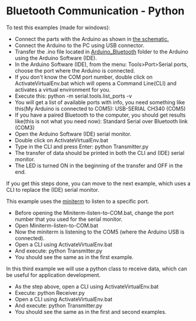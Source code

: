 #  Bluetooth Communication - Python

To test this examples (made for windows):
- Connect the parts with the Arduino as shown in <a href="https://github.com/KarimLakra/Python_communication_Bluetooth/blob/master/HC-05-Arduino-Test_schematic.png" target=_blank>the schematic.</a>
- Connect the Arduino to the PC using USB connector. 
- Transfer the .ino file located in <a href="https://github.com/KarimLakra/Python_communication_Bluetooth/blob/master/Arduino_Bluetooth/Arduino_Bluetooth.ino" target=_blank>Arduino_Bluetooth</a> folder to the Arduino using the Arduino Software (IDE).
- In the Arduino Software (IDE), from the menu: Tools>Port>Serial ports, choose the port where the Arduino is connected.
- If you don't know the COM port number, double click on ActivateVirtualEnv.bat which will opens a 
Command Line(CLI) and activates a virtual environment for you.
- Execute this: python -m serial.tools.list_ports -v
- You will get a list of available ports with info, you need something like this(My Arduino is connected to COM5): USB-SERIAL CH340 (COM5)
- If you have a paired Bluetooth to the computer, you should get results like(this is not what you need now): Standard Serial over Bluetooth link (COM3)
- Open the Arduino Software (IDE) serial monitor.
- Double click on ActivateVirtualEnv.bat
- Type in the CLI and press Enter: python Transmitter.py
- The transfer of data should be printed in both the CLI and (IDE) serial monitor.
- The LED is turned ON in the beginning of the transfer and OFF in the end.

If you get this steps done, you can move to the next example, which uses a CLI to replace the (IDE) serial monitor.

This example uses the <a href="https://pyserial.readthedocs.io/en/latest/tools.html#module-serial.tools.miniterm" target=_blank>miniterm</a> to listen to a specific port.

- Before opening the Miniterm-listen-to-COM.bat, change the port number that you used for the serial monitor.
- Open Miniterm-listen-to-COM.bat
- Now the miniterm is listening to the COM5 (where the Arduino USB is connected).
- Open a CLI using ActivateVirtualEnv.bat
- And execute: python Transmitter.py
- You should see the same as in the first example.

 In this third example we will use a python class to receive data, which can be useful for application development.
 
- As the step above, open a CLI using ActivateVirtualEnv.bat
- Execute: python Receiver.py
- Open a CLI using ActivateVirtualEnv.bat
- And execute: python Transmitter.py
- You should see the same as in the first and second examples.
